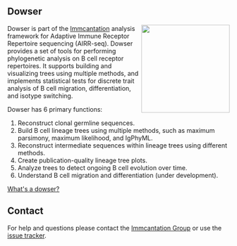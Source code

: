 Dowser
-------------------------------------------------------------------------------

<img src="img/rod_white_leaf.png" width="200" align=right>

Dowser is part of the [Immcantation](http://immcantation.readthedocs.io) 
analysis framework for Adaptive Immune Receptor Repertoire sequencing 
(AIRR-seq). Dowser provides a set of tools for performing phylogenetic analysis
on B cell receptor repertoires. It supports building and visualizing trees using 
multiple methods, and implements statistical tests for discrete trait analysis
of B cell migration, differentiation, and isotype switching.


Dowser has 6 primary functions:

1. Reconstruct clonal germline sequences.
2. Build B cell lineage trees using multiple methods, such as maximum parsimony, maximum likelihood, and IgPhyML.  
3. Reconstruct intermediate sequences within lineage trees using different methods. 
4. Create publication-quality lineage tree plots.
5. Analyze trees to detect ongoing B cell evolution over time.
6. Understand B cell migration and differentiation (under development).


[What's a dowser?](https://en.wikipedia.org/wiki/Dowsing)

Contact
-------------------------------------------------------------------------------

For help and questions please contact the [Immcantation Group](mailto:immcantation@googlegroups.com)
or use the [issue tracker](https://bitbucket.org/kleinstein/dowser/issues?status=new&status=open).

